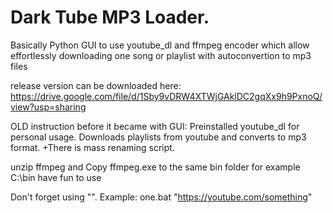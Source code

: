 # Dark Tube MP3 Loader.

Basically Python GUI to use youtube_dl and ffmpeg encoder
which allow effortlessly downloading one song or playlist with autoconvertion to mp3 files

release version can be downloaded here:
https://drive.google.com/file/d/1Sby9vDRW4XTWjGAklDC2gqXx9h9PxnoQ/view?usp=sharing

OLD instruction before it became with GUI:
Preinstalled youtube_dl for personal usage. Downloads playlists from youtube and converts to mp3 format. +There is mass renaming script.

unzip ffmpeg and Copy ffmpeg.exe to the same bin folder
for example C:\bin
have fun to use

Don't forget using "".
Example:
one.bat "https://youtube.com/something"